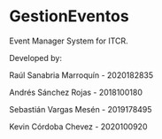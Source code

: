 # GestionEventos
Event Manager System for ITCR.

Developed by:

Raúl Sanabria Marroquín - 2020182835

Andrés Sánchez Rojas - 2018100180

Sebastián Vargas Mesén - 2019178495

Kevin Córdoba Chevez - 2020100920
